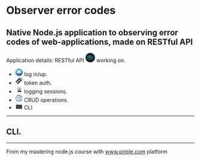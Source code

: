 # Observer error codes
Native Node.js application to observing error codes of web-applications, made on RESTful API
---

Application details:
RESTful API <img src="https://github.com/SamariddinS/SamariddinS/blob/main/img/API.png" width="25"> working on.
- <img src="https://github.com/SamariddinS/SamariddinS/blob/main/img/login.png" width="20"> log in/up.
- <img src="https://github.com/SamariddinS/SamariddinS/blob/main/img/token.png" width="20"> token auth.
- <img src="https://github.com/SamariddinS/SamariddinS/blob/main/img/log.jpg" width="20"> logging sessions.
- <img src="https://github.com/SamariddinS/SamariddinS/blob/main/img/CRUD.png" width="20"> CRUD operations.
- <img src="https://github.com/SamariddinS/SamariddinS/blob/main/img/CLI.png" width="20"> CLI
---

CLI.
- 
---
From my mastering node.js course with www.pirple.com platform
